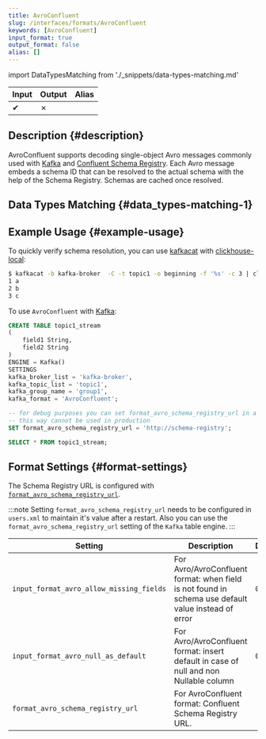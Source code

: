 ```yaml
---
title: AvroConfluent
slug: /interfaces/formats/AvroConfluent
keywords: [AvroConfluent]
input_format: true
output_format: false
alias: []
---
```


import DataTypesMatching from './_snippets/data-types-matching.md'

| Input | Output | Alias |
|-------|--------|-------|
| ✔     | ✗      |       |

## Description {#description}

AvroConfluent supports decoding single-object Avro messages commonly used with [Kafka](https://kafka.apache.org/) and [Confluent Schema Registry](https://docs.confluent.io/current/schema-registry/index.html).
Each Avro message embeds a schema ID that can be resolved to the actual schema with the help of the Schema Registry.
Schemas are cached once resolved.

## Data Types Matching {#data_types-matching-1}

<DataTypesMatching/>

## Example Usage {#example-usage}

To quickly verify schema resolution, you can use [kafkacat](https://github.com/edenhill/kafkacat) with [clickhouse-local](/docs/operations/utilities/clickhouse-local.md):

```bash
$ kafkacat -b kafka-broker  -C -t topic1 -o beginning -f '%s' -c 3 | clickhouse-local   --input-format AvroConfluent --format_avro_schema_registry_url 'http://schema-registry' -S "field1 Int64, field2 String"  -q 'select *  from table'
1 a
2 b
3 c
```

To use `AvroConfluent` with [Kafka](/docs/engines/table-engines/integrations/kafka.md):

```sql
CREATE TABLE topic1_stream
(
    field1 String,
    field2 String
)
ENGINE = Kafka()
SETTINGS
kafka_broker_list = 'kafka-broker',
kafka_topic_list = 'topic1',
kafka_group_name = 'group1',
kafka_format = 'AvroConfluent';

-- for debug purposes you can set format_avro_schema_registry_url in a session.
-- this way cannot be used in production
SET format_avro_schema_registry_url = 'http://schema-registry';

SELECT * FROM topic1_stream;
```

## Format Settings {#format-settings}

The Schema Registry URL is configured with [`format_avro_schema_registry_url`](/docs/operations/settings/settings-formats.md/#format_avro_schema_registry_url).

:::note
Setting `format_avro_schema_registry_url` needs to be configured in `users.xml` to maintain it's value after a restart. Also you can use the `format_avro_schema_registry_url` setting of the `Kafka` table engine.
:::

| Setting                                     | Description                                                                                         | Default |
|---------------------------------------------|-----------------------------------------------------------------------------------------------------|---------|
| `input_format_avro_allow_missing_fields`    | For Avro/AvroConfluent format: when field is not found in schema use default value instead of error | `0`     |
| `input_format_avro_null_as_default`         | For Avro/AvroConfluent format: insert default in case of null and non Nullable column	              |   `0`   |
| `format_avro_schema_registry_url`           | For AvroConfluent format: Confluent Schema Registry URL.                                            |         |